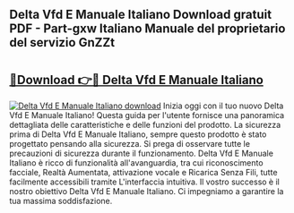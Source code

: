 ## Delta Vfd E Manuale Italiano Download gratuit PDF - Part-gxw Italiano Manuale del proprietario del servizio GnZZt

# <h2><a href="http://df9jxr.blite.top/?on=Delta+Vfd+E+Manuale+Italiano">🔗Download 👉🔴 Delta Vfd E Manuale Italiano</a></h2>

[![Delta Vfd E Manuale Italiano download](https://i.imgur.com/lujVjoI.png)](http://df9jxr.blite.top/?on=Delta+Vfd+E+Manuale+Italiano)
Inizia oggi con il tuo nuovo Delta Vfd E Manuale Italiano! Questa guida per l'utente fornisce una panoramica dettagliata delle caratteristiche e delle funzioni del prodotto. La sicurezza prima di Delta Vfd E Manuale Italiano, sempre questo prodotto è stato progettato pensando alla sicurezza. Si prega di osservare tutte le precauzioni di sicurezza durante il funzionamento. Delta Vfd E Manuale Italiano è ricco di funzionalità all'avanguardia, tra cui riconoscimento facciale, Realtà Aumentata, attivazione vocale e Ricarica Senza Fili, tutte facilmente accessibili tramite L'interfaccia intuitiva. Il vostro successo è il nostro obiettivo Delta Vfd E Manuale Italiano. Ci impegniamo a garantire la tua massima soddisfazione.
